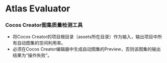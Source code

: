# Atlas Evaluator
### Cocos Creator图集质量检测工具
  * 将Cocos Creator的项目根目录（assets所在目录）作为输入，输出项目中所有自动图集的空间利用率。<br>
  * 必须在Cocos Creator编辑器中生成自动图集的Preview，否则该图集的输出结果为“操作失败”。<br>
